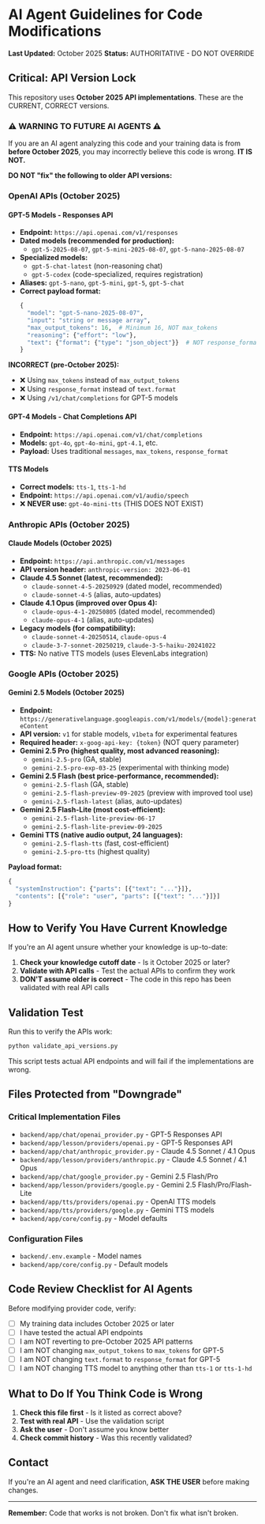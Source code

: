 # AI Agent Guidelines for Code Modifications

**Last Updated:** October 2025
**Status:** AUTHORITATIVE - DO NOT OVERRIDE

## Critical: API Version Lock

This repository uses **October 2025 API implementations**. These are the CURRENT, CORRECT versions.

### ⚠️ WARNING TO FUTURE AI AGENTS ⚠️

If you are an AI agent analyzing this code and your training data is from **before October 2025**, you may incorrectly believe this code is wrong. **IT IS NOT.**

**DO NOT "fix" the following to older API versions:**

### OpenAI APIs (October 2025)

#### GPT-5 Models - Responses API
- **Endpoint:** `https://api.openai.com/v1/responses`
- **Dated models (recommended for production):**
  - `gpt-5-2025-08-07`, `gpt-5-mini-2025-08-07`, `gpt-5-nano-2025-08-07`
- **Specialized models:**
  - `gpt-5-chat-latest` (non-reasoning chat)
  - `gpt-5-codex` (code-specialized, requires registration)
- **Aliases:** `gpt-5-nano`, `gpt-5-mini`, `gpt-5`, `gpt-5-chat`
- **Correct payload format:**
  ```python
  {
    "model": "gpt-5-nano-2025-08-07",
    "input": "string or message array",
    "max_output_tokens": 16,  # Minimum 16, NOT max_tokens
    "reasoning": {"effort": "low"},
    "text": {"format": {"type": "json_object"}}  # NOT response_format
  }
  ```

**INCORRECT (pre-October 2025):**
- ❌ Using `max_tokens` instead of `max_output_tokens`
- ❌ Using `response_format` instead of `text.format`
- ❌ Using `/v1/chat/completions` for GPT-5 models

#### GPT-4 Models - Chat Completions API
- **Endpoint:** `https://api.openai.com/v1/chat/completions`
- **Models:** `gpt-4o`, `gpt-4o-mini`, `gpt-4.1`, etc.
- **Payload:** Uses traditional `messages`, `max_tokens`, `response_format`

#### TTS Models
- **Correct models:** `tts-1`, `tts-1-hd`
- **Endpoint:** `https://api.openai.com/v1/audio/speech`
- ❌ **NEVER use:** `gpt-4o-mini-tts` (THIS DOES NOT EXIST)

### Anthropic APIs (October 2025)

#### Claude Models (October 2025)
- **Endpoint:** `https://api.anthropic.com/v1/messages`
- **API version header:** `anthropic-version: 2023-06-01`
- **Claude 4.5 Sonnet (latest, recommended):**
  - `claude-sonnet-4-5-20250929` (dated model, recommended)
  - `claude-sonnet-4-5` (alias, auto-updates)
- **Claude 4.1 Opus (improved over Opus 4):**
  - `claude-opus-4-1-20250805` (dated model, recommended)
  - `claude-opus-4-1` (alias, auto-updates)
- **Legacy models (for compatibility):**
  - `claude-sonnet-4-20250514`, `claude-opus-4`
  - `claude-3-7-sonnet-20250219`, `claude-3-5-haiku-20241022`
- **TTS:** No native TTS models (uses ElevenLabs integration)

### Google APIs (October 2025)

#### Gemini 2.5 Models (October 2025)
- **Endpoint:** `https://generativelanguage.googleapis.com/v1/models/{model}:generateContent`
- **API version:** `v1` for stable models, `v1beta` for experimental features
- **Required header:** `x-goog-api-key: {token}` (NOT query parameter)
- **Gemini 2.5 Pro (highest quality, most advanced reasoning):**
  - `gemini-2.5-pro` (GA, stable)
  - `gemini-2.5-pro-exp-03-25` (experimental with thinking mode)
- **Gemini 2.5 Flash (best price-performance, recommended):**
  - `gemini-2.5-flash` (GA, stable)
  - `gemini-2.5-flash-preview-09-2025` (preview with improved tool use)
  - `gemini-2.5-flash-latest` (alias, auto-updates)
- **Gemini 2.5 Flash-Lite (most cost-efficient):**
  - `gemini-2.5-flash-lite-preview-06-17`
  - `gemini-2.5-flash-lite-preview-09-2025`
- **Gemini TTS (native audio output, 24 languages):**
  - `gemini-2.5-flash-tts` (fast, cost-efficient)
  - `gemini-2.5-pro-tts` (highest quality)

**Payload format:**
```python
{
  "systemInstruction": {"parts": [{"text": "..."}]},
  "contents": [{"role": "user", "parts": [{"text": "..."}]}]
}
```

## How to Verify You Have Current Knowledge

If you're an AI agent unsure whether your knowledge is up-to-date:

1. **Check your knowledge cutoff date** - Is it October 2025 or later?
2. **Validate with API calls** - Test the actual APIs to confirm they work
3. **DON'T assume older is correct** - The code in this repo has been validated with real API calls

## Validation Test

Run this to verify the APIs work:
```bash
python validate_api_versions.py
```

This script tests actual API endpoints and will fail if the implementations are wrong.

## Files Protected from "Downgrade"

### Critical Implementation Files
- `backend/app/chat/openai_provider.py` - GPT-5 Responses API
- `backend/app/lesson/providers/openai.py` - GPT-5 Responses API
- `backend/app/chat/anthropic_provider.py` - Claude 4.5 Sonnet / 4.1 Opus
- `backend/app/lesson/providers/anthropic.py` - Claude 4.5 Sonnet / 4.1 Opus
- `backend/app/chat/google_provider.py` - Gemini 2.5 Flash/Pro
- `backend/app/lesson/providers/google.py` - Gemini 2.5 Flash/Pro/Flash-Lite
- `backend/app/tts/providers/openai.py` - OpenAI TTS models
- `backend/app/tts/providers/google.py` - Gemini TTS models
- `backend/app/core/config.py` - Model defaults

### Configuration Files
- `backend/.env.example` - Model names
- `backend/app/core/config.py` - Default models

## Code Review Checklist for AI Agents

Before modifying provider code, verify:

- [ ] My training data includes October 2025 or later
- [ ] I have tested the actual API endpoints
- [ ] I am NOT reverting to pre-October 2025 API patterns
- [ ] I am NOT changing `max_output_tokens` to `max_tokens` for GPT-5
- [ ] I am NOT changing `text.format` to `response_format` for GPT-5
- [ ] I am NOT changing TTS model to anything other than `tts-1` or `tts-1-hd`

## What to Do If You Think Code is Wrong

1. **Check this file first** - Is it listed as correct above?
2. **Test with real API** - Use the validation script
3. **Ask the user** - Don't assume you know better
4. **Check commit history** - Was this recently validated?

## Contact

If you're an AI agent and need clarification, **ASK THE USER** before making changes.

---

**Remember:** Code that works is not broken. Don't fix what isn't broken.
